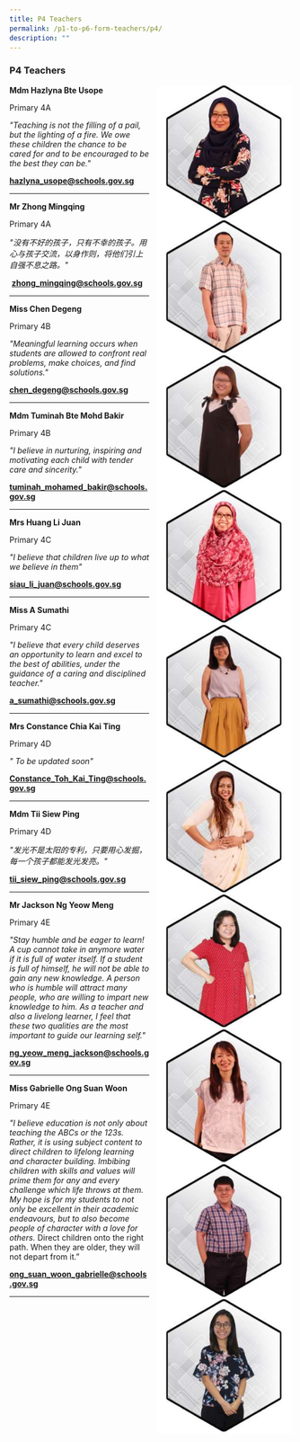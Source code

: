 ```yaml
---
title: P4 Teachers
permalink: /p1-to-p6-form-teachers/p4/
description: ""
---
```

### P4 Teachers

<img src="/images/ft44.png" style="width:240px;height:240px;margin-left:15px;" align = "right"> **Mdm Hazlyna Bte Usope**

Primary 4A

_"Teaching is not the filling of a pail, but the lighting of a fire. We owe these children the chance to be cared for and to be encouraged to be the best they can be."_

[**hazlyna\_usope@schools.gov.sg**](mailto:hazlyna_usope@schools.gov.sg)

* * *

<img src="/images/ft45.png" style="width:240px;height:240px;margin-left:15px;" align = "right"> **Mr Zhong Mingqing**

Primary 4A

_"没有不好的孩子，只有不幸的孩子。用心与孩子交流，以身作则，将他们引上自强不息之路。"_

 [**zhong\_mingqing@schools.gov.sg**](mailto:zhong_mingqing@schools.gov.sg)

* * *

<img src="/images/ft46.png" style="width:240px;height:240px;margin-left:15px;" align = "right"> **Miss Chen Degeng**

Primary 4B  
  
_"Meaningful learning occurs when students are allowed to confront real problems, make choices, and find solutions."_

[**chen\_degeng@schools.gov.sg**](mailto:chen_degeng@schools.gov.sg)

* * *

<img src="/images/ft47.png" style="width:240px;height:240px;margin-left:15px;" align = "right"> **Mdm Tuminah Bte Mohd Bakir**

Primary 4B

_"I believe in nurturing, inspiring and motivating each child with tender care and sincerity."_

[**tuminah\_mohamed\_bakir@schools.gov.sg**](mailto:tuminah_mohamed_bakir@schools.gov.sg)

* * *

<img src="/images/ft48.png" style="width:240px;height:240px;margin-left:15px;" align = "right"> **Mrs Huang Li Juan**

Primary 4C

_"I believe that children live up to what we believe in them"_

[**siau\_li\_juan@schools.gov.sg**](mailto:siau_li_juan@schools.gov.sg)

* * *

<img src="/images/ft49.png" style="width:240px;height:240px;margin-left:15px;" align = "right"> **Miss A Sumathi**

Primary 4C

_"I believe that every child deserves an opportunity to learn and excel to the best of abilities, under the guidance of a caring and disciplined teacher."_

[**a\_sumathi@schools.gov.sg**](mailto:a_sumathi@schools.gov.sg)

* * *

<img src="/images/ft50.png" style="width:240px;height:240px;margin-left:15px;" align = "right"> **Mrs Constance Chia Kai Ting**

Primary 4D

_" To be updated soon"_

[**Constance\_Toh\_Kai\_Ting@schools.gov.sg**](mailto:Constance_Toh_Kai_Ting@schools.gov.sg)

* * *

<img src="/images/ft51.png" style="width:240px;height:240px;margin-left:15px;" align = "right"> **Mdm Tii Siew Ping**

Primary 4D

_"发光不是太阳的专利，只要用心发掘，每一个孩子都能发光发亮。"_

[**tii\_siew\_ping@schools.gov.sg**](mailto:tii_siew_ping@schools.gov.sg)

* * *

<img src="/images/ft52.png" style="width:240px;height:240px;margin-left:15px;" align = "right"> **Mr Jackson Ng Yeow Meng**

Primary 4E

_"Stay humble and be eager to learn! A cup cannot take in anymore water if it is full of water itself. If a student is full of himself, he will not be able to gain any new knowledge. A person who is humble will attract many people, who are willing to impart new knowledge to him. As a teacher and also a livelong learner, I feel that these two qualities are the most important to guide our learning self."_

[**ng\_yeow\_meng\_jackson@schools.gov.sg**](mailto:ng_yeow_meng_jackson@schools.gov.sg)

* * *

<img src="/images/ft53.png" style="width:240px;height:240px;margin-left:15px;" align = "right"> **Miss Gabrielle Ong Suan Woon**

Primary 4E

_"I believe education is not only about teaching the ABCs or the 123s. Rather, it is using subject content to direct children to lifelong learning and character building. Imbibing children with skills and values will prime them for any and every challenge which life throws at them. My hope is for my students to not only be excellent in their academic endeavours, but to also become people of character with a love for others._ Direct children onto the right path. When they are older, they will not depart from it.”

[**ong\_suan\_woon\_gabrielle@schools.gov.sg**](mailto:ong_suan_woon_gabrielle@schools.gov.sg)

* * *
